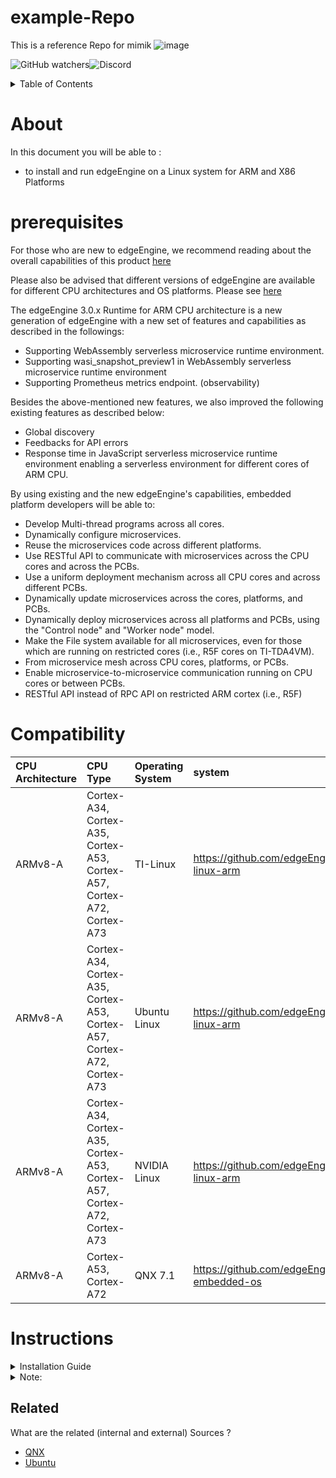# example-Repo
This is a reference Repo for mimik 
![image](https://user-images.githubusercontent.com/86588827/181847386-389eadcd-de4a-421b-908d-e31edc646657.png)



![GitHub watchers](https://img.shields.io/github/watchers/edgeEngine/edgeengine-linux-arm?style=social)![Discord](https://img.shields.io/discord/1002391068773457980)


<!-- TABLE OF CONTENTS -->
<details>
  <summary>Table of Contents</summary>
<ol>
  <li>  <a href="#About">About</a> </li>
  <li> <a href="#prerequisites">prerequisite</a> </li>
  <li>  <a href="#Compatibility">Compatibility</a> </li>
 
  </ol>
       
</details>

# About
In this document you will be able to : 

- to install and run edgeEngine on a Linux system for ARM and X86 Platforms

# prerequisites


For those who are new to edgeEngine, we recommend reading about the overall capabilities of this product [here](https://devdocs.mimik.com/introduction)


Please also be advised that different versions of edgeEngine are available for different CPU architectures and OS platforms. Please see [here](https://github.com/edgeEngine)

The edgeEngine 3.0.x Runtime for ARM CPU architecture is a new generation of edgeEngine with a new set of features and capabilities as described in the followings:

 - Supporting WebAssembly serverless microservice runtime environment.
 - Supporting wasi_snapshot_preview1 in WebAssembly serverless microservice runtime environment
 - Supporting Prometheus metrics endpoint. (observability)

 Besides the above-mentioned new features, we also improved the following existing features as described below:
 - Global discovery
 - Feedbacks for API errors
 - Response time in JavaScript serverless microservice runtime environment enabling a serverless environment for different cores of ARM CPU.
 
 By using existing and the new edgeEngine's capabilities, embedded platform developers will be able to: 
 
 - Develop Multi-thread programs across all cores.
 - Dynamically configure microservices.
 - Reuse the microservices code across different platforms.
 - Use RESTful API to communicate with microservices across the CPU cores and across the PCBs.
 - Use a uniform deployment mechanism across all CPU cores and across different PCBs.
 - Dynamically update microservices across the cores, platforms, and PCBs.
 - Dynamically deploy microservices across all platforms and PCBs, using the "Control node" and "Worker node" model.
 - Make the File system available for all microservices, even for those which are running on restricted cores (i.e., R5F cores on TI-TDA4VM).
 - From microservice mesh across CPU cores, platforms, or PCBs.
 - Enable microservice-to-microservice communication running on CPU cores or between PCBs.
 - RESTful API instead of RPC API on restricted ARM cortex (i.e., R5F)

 # Compatibility



| CPU Architecture | CPU Type   | Operating System| system |
| :-------- | :------- | :-------- | :-------- |
| ARMv8-A| Cortex-A34, Cortex-A35, Cortex-A53, Cortex-A57, Cortex-A72, Cortex-A73|TI-Linux     | https://github.com/edgeEngine/edgeengine-linux-arm| 
|ARMv8-A | Cortex-A34, Cortex-A35, Cortex-A53, Cortex-A57, Cortex-A72, Cortex-A73  |Ubuntu Linux  | https://github.com/edgeEngine/edgeengine-linux-arm| 
|  ARMv8-A| Cortex-A34, Cortex-A35, Cortex-A53, Cortex-A57, Cortex-A72, Cortex-A73| NVIDIA Linux | https://github.com/edgeEngine/edgeengine-linux-arm| 
|ARMv8-A  |  Cortex-A53, Cortex-A72       | QNX 7.1  | https://github.com/edgeEngine/edgeengine-embedded-os | 



# Instructions 

<details><summary> Installation Guide </summary>
<p>
 
1. Download the latest release for Ubuntu [HERE](https://github.com/edgeEngine/edgeengine-linux/releases)
 
2. Create a new directory
 
3. Move the package to newly a created directory 
 
4. Open a terminal and navigate to the newly created directory that now has the downloaded .tar file
 
5. *Untar package (ex:)
 
```
tar xvf edge-linux-v3.0.0.tar
```
6. Run start script to start edgeEngine
```
./start.sh
```
7. Please visit https://developer.mimik.com and create your account and access the resources


</p>
</details>

<details><summary> Note: </summary>
<p>


* A directory may be made after untaring. Navigate into that directory to find `start.sh` script 
- Do not close the terminal window where edgeEngine is running. Closing this window will terminate edgeEngine process.
- To stop edgeEngine, simply close or use the keyboard shortcut CTRL + C in the terminal window where edgeEngine is running "Hello World."


</p>
</details>

## Related

What are the related (internal and external) Sources ? 
- [QNX](https://www.qnx.com/developers/docs/)
- [Ubuntu](https://ubuntu.com/desktop/developers)

